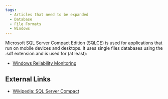 ```yaml
---
tags:
  - Articles that need to be expanded
  - Database
  - File Formats
  - Windows
---
```

Microsoft SQL Server Compact Edition (SQLCE) is used for applications that run
on mobile devices and desktops. It uses single files databases using the .sdf
extension and is used for (at least):

* [Windows Reliability Monitoring](windows.md#reliability-monitoring)

## External Links

* [Wikipedia: SQL Server Compact](http://en.wikipedia.org/wiki/SQL_Server_Compact)
